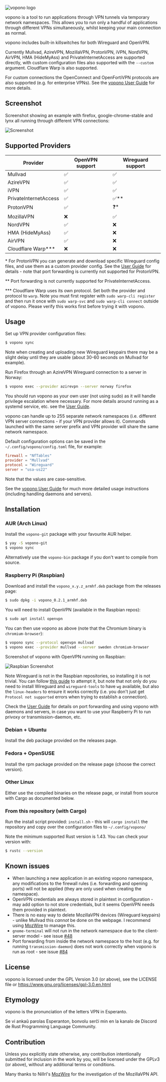![vopono logo](logos/vopono_basic.png)

vopono is a tool to run applications through VPN tunnels via temporary
network namespaces. This allows you to run only a handful of
applications through different VPNs simultaneously, whilst keeping your main connection
as normal.

vopono includes built-in killswitches for both Wireguard and OpenVPN.

Currently Mullvad, AzireVPN, MozillaVPN, ProtonVPN, iVPN,
NordVPN, AirVPN, HMA (HideMyAss) and PrivateInternetAccess are supported directly, with custom
configuration files also supported with the `--custom` argument.
Cloudflare Warp is also supported.

For custom connections the OpenConnect and OpenFortiVPN protocols are
also supported (e.g. for enterprise VPNs). See the [vopono User Guide](USERGUIDE.md) for more details.

## Screenshot

Screenshot showing an example with firefox, google-chrome-stable and
lynx all running through different VPN connections:

![Screenshot](screenshot.png)

## Supported Providers

| Provider              | OpenVPN support | Wireguard support |
| --------------------- | --------------- | ----------------- |
| Mullvad               | ✅              | ✅                |
| AzireVPN              | ✅              | ✅                |
| iVPN                  | ✅              | ✅                |
| PrivateInternetAccess | ✅              | ✅\*\*            |
| ProtonVPN             | ✅              | ❓\*              |
| MozillaVPN            | ❌              | ✅                |
| NordVPN               | ✅              | ❌                |
| HMA (HideMyAss)       | ✅              | ❌                |
| AirVPN                | ✅              | ❌                |
| Cloudflare Warp\*\*\* | ❌              | ❌                |

\* For ProtonVPN you can generate and download specific Wireguard config
files, and use them as a custom provider config. See the [User Guide](USERGUIDE.md)
for details - note that port forwarding is currently not supported for ProtonVPN.

\*\* Port forwarding is not currently supported for PrivateInternetAccess.

\*\*\* Cloudflare Warp uses its own protocol. Set both the provider and
protocol to `warp`. Note you must first register with `sudo warp-cli
register` and then run it once with `sudo warp-svc` and `sudo warp-cli
connect` outside of vopono. Please verify this works first before trying
it with vopono.

## Usage

Set up VPN provider configuration files:

```bash
$ vopono sync
```

Note when creating and uploading new Wireguard keypairs there may be a slight delay
until they are usable (about 30-60 seconds on Mullvad for example).

Run Firefox through an AzireVPN Wireguard connection to a server in
Norway:

```bash
$ vopono exec --provider azirevpn --server norway firefox
```

You should run vopono as your own user (not using sudo) as it will
handle privilege escalation where necessary. For more details around
running as a systemd service, etc. see the [User Guide](USERGUIDE.md).

vopono can handle up to 255 separate network namespaces (i.e. different VPN server
connections - if your VPN provider allows it). Commands launched with
the same server prefix and VPN provider will share the same network
namespace.

Default configuration options can be saved in the `~/.config/vopono/config.toml`
file, for example:

```toml
firewall = "NfTables"
provider = "Mullvad"
protocol = "Wireguard"
server = "usa-us22"
```

Note that the values are case-sensitive.

See the [vopono User Guide](USERGUIDE.md) for much more detailed usage instructions
(including handling daemons and servers).

## Installation

### AUR (Arch Linux)

Install the `vopono-git` package with your favourite AUR helper.

```bash
$ yay -S vopono-git
$ vopono sync
```

Alternatively use the `vopono-bin` package if you don't want to compile
from source.

### Raspberry Pi (Raspbian)

Download and install the `vopono_x.y.z_armhf.deb` package from the
releases page:

```bash
$ sudo dpkg -i vopono_0.2.1_armhf.deb
```

You will need to install OpenVPN (available in the Raspbian repos):

```bash
$ sudo apt install openvpn
```

You can then use vopono as above (note that the Chromium binary is
`chromium-browser`):

```bash
$ vopono sync --protocol openvpn mullvad
$ vopono exec --provider mullvad --server sweden chromium-browser
```

Screenshot of vopono with OpenVPN running on Raspbian:

![Raspbian Screenshot](rpi_screen.png)

Note Wireguard is not in the Raspbian repositories, so installing it is
not trivial. You can follow [this guide](https://www.sigmdel.ca/michel/ha/wireguard/wireguard_02_en.html) to attempt it, but note that
not only do you need to install Wireguard and `wireguard-tools` to have `wg`
available, but also the `linux-headers` to ensure it works correctly
(i.e. you don't just get `Protocol not supported` errors when trying to
establish a connection).

Check the [User Guide](USERGUIDE.md) for details on port forwarding and
using vopono with daemons and servers, in case you want to use your
Raspberry Pi to run privoxy or transmission-daemon, etc.

### Debian + Ubuntu

Install the deb package provided on the releases page.

### Fedora + OpenSUSE

Install the rpm package provided on the release page (choose the correct
version).

### Other Linux

Either use the compiled binaries on the release page, or install from
source with Cargo as documented below.

### From this repository (with Cargo)

Run the install script provided: `install.sh` - this will `cargo install` the repository and copy over the configuration files to
`~/.config/vopono/`

Note the minimum supported Rust version is 1.43. You can check your
version with:

```bash
$ rustc --version
```

## Known issues

- When launching a new application in an existing vopono namespace, any
  modifications to the firewall rules (i.e. forwarding and opening
  ports) will not be applied (they are only used when creating the
  namespace).
- OpenVPN credentials are always stored in plaintext in configuration - may add
  option to not store credentials, but it seems OpenVPN needs them
  provided in plaintext.
- There is no easy way to delete MozillaVPN devices (Wireguard
  keypairs) - unlike Mullvad this _cannot_ be done on the webpage. I recommend using [MozWire](https://github.com/NilsIrl/MozWire) to manage this.
- `gnome-terminal` will not run in the network namespace due to the
  client-server model - see issue [#48](https://github.com/jamesmcm/vopono/issues/48)
- Port forwarding from inside the network namespace to the host (e.g.
  for running `transmission-daemon`) does not work correctly when vopono
  is run as root - see issue [#84](https://github.com/jamesmcm/vopono/issues/84)

## License

vopono is licensed under the GPL Version 3.0 (or above), see the LICENSE
file or https://www.gnu.org/licenses/gpl-3.0.en.html

## Etymology

vopono is the pronunciation of the letters VPN in Esperanto.

Se vi ankaŭ parolas Esperanton, bonvolu serĉi min en la kanalo de
Discord de Rust Programming Language Community.

## Contribution

Unless you explicitly state otherwise, any contribution intentionally submitted
for inclusion in the work by you, will be licensed under the GPLv3 (or
above), without any additional terms or conditions.

Many thanks to NilIrl's [MozWire](https://github.com/NilsIrl/MozWire)
for the investigation of the MozillaVPN API.
